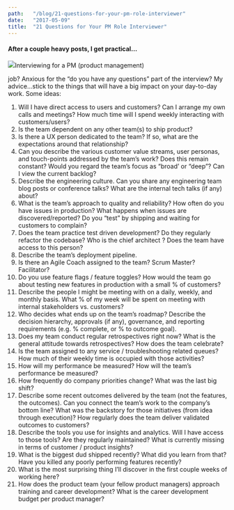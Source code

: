 ```yaml
---
path:	"/blog/21-questions-for-your-pm-role-interviewer"
date:	"2017-05-09"
title:	"21 Questions for Your PM Role Interviewer"
---
```


#### After a couple heavy posts, I get practical…

![](/images/1*H7hiyHUsilS8NVcD1beRRw.png)Interviewing for a PM (product management)

 job? Anxious for the “do you have any questions” part of the interview? My advice…stick to the things that will have a big impact on your day-to-day work. Some ideas:

1. Will I have direct access to users and customers? Can I arrange my own calls and meetings? How much time will I spend weekly interacting with customers/users?
2. Is the team dependent on any other team(s) to ship product?
3. Is there a UX person dedicated to the team? If so, what are the expectations around that relationship?
4. Can you describe the various customer value streams, user personas, and touch-points addressed by the team’s work? Does this remain constant? Would you regard the team’s focus as “broad’ or “deep”? Can I view the current backlog?
5. Describe the engineering culture. Can you share any engineering team blog posts or conference talks? What are the internal tech talks (if any) about?
6. What is the team’s approach to quality and reliability? How often do you have issues in production? What happens when issues are discovered/reported? Do you “test” by shipping and waiting for customers to complain?
7. Does the team practice test driven development? Do they regularly refactor the codebase? Who is the chief architect ? Does the team have access to this person?
8. Describe the team’s deployment pipeline.
9. Is there an Agile Coach assigned to the team? Scrum Master? Facilitator?
10. Do you use feature flags / feature toggles? How would the team go about testing new features in production with a small % of customers?
11. Describe the people I might be meeting with on a daily, weekly, and monthly basis. What % of my week will be spent on meeting with internal stakeholders vs. customers?
12. Who decides what ends up on the team’s roadmap? Describe the decision hierarchy, approvals (if any), governance, and reporting requirements (e.g. % complete, or % to outcome goal).
13. Does my team conduct regular retrospectives right now? What is the general attitude towards retrospectives? How does the team celebrate?
14. Is the team assigned to any service / troubleshooting related queues? How much of their weekly time is occupied with those activities?
15. How will my performance be measured? How will the team’s performance be measured?
16. How frequently do company priorities change? What was the last big shift?
17. Describe some recent outcomes delivered by the team (not the features, the outcomes). Can you connect the team’s work to the company’s bottom line? What was the backstory for those initiatives (from idea through execution)? How regularly does the team deliver validated outcomes to customers?
18. Describe the tools you use for insights and analytics. Will I have access to those tools? Are they regularly maintained? What is currently missing in terms of customer / product insights?
19. What is the biggest dud shipped recently? What did you learn from that? Have you killed any poorly performing features recently?
20. What is the most surprising thing I’ll discover in the first couple weeks of working here?
21. How does the product team (your fellow product managers) approach training and career development? What is the career development budget per product manager?
